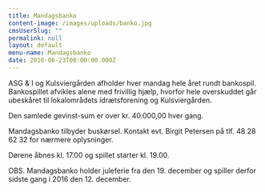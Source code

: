 ```yaml
---
title: Mandagsbanko
content-image: /images/uploads/banko.jpg
cmsUserSlug: ""
permalink: null
layout: default
menu-name: Mandagsbanko
date: 2016-06-23T00:00:00.000Z
---
```


ASG & I og Kulsviergården afholder hver mandag hele året rundt bankospil. Bankospillet afvikles alene med frivillig hjælp, hvorfor hele overskuddet går ubeskåret til lokalområdets idrætsforening og Kulsviergården. 

Den samlede gevinst-sum er over kr. 40.000,00 hver gang.

Mandagsbanko tilbyder buskørsel. Kontakt evt. Birgit Petersen på tlf. 48 28 62 32 for nærmere oplysninger.

Dørene åbnes kl. 17.00 og spillet starter kl. 19.00. 

OBS. Mandagsbanko holder juleferie fra den 19. december og spiller derfor sidste gang i 2016 den 12. december.